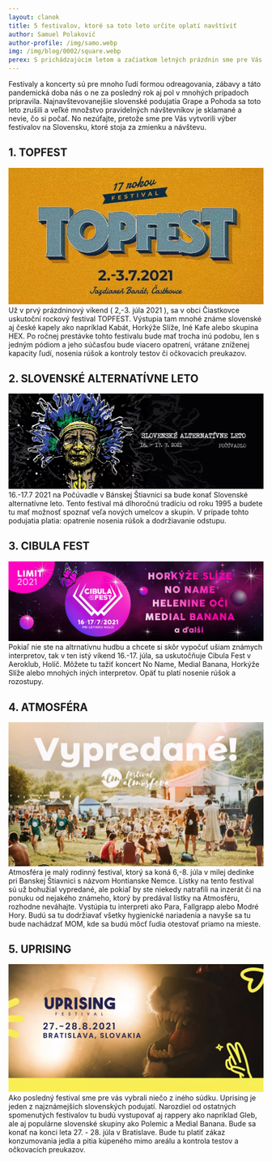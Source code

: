```yaml
---
layout: clanok
title: 5 festivalov, ktoré sa toto leto určite oplatí navštíviť
author: Samuel Polakovič
author-profile: /img/samo.webp
img: /img/blog/0002/square.webp
perex: S prichádzajúcim letom a začiatkom letných prázdnin sme pre Vás pripravili zoznam najlepších hudobných festivalov, ktoré sa v lete 2021 uskutočnia aj s opatreniami, ktoré  bude treba počas nich dodržiavať.
---
```


Festivaly a koncerty sú pre mnoho ľudí formou odreagovania, zábavy a táto pandemická doba nás o ne za posledný rok aj pol v mnohých prípadoch pripravila. Najnavštevovanejšie slovenské podujatia Grape a Pohoda sa toto leto zrušili a veľké množstvo pravidelných návštevníkov je sklamané a nevie, čo si počať. No nezúfajte, pretože sme pre Vás vytvorili výber festivalov na Slovensku, ktoré stoja za zmienku a návštevu.

## 1. TOPFEST
![Topfest](/img/blog/0002/topfest.webp)
Už v prvý prázdninový víkend ( 2,-3. júla 2021 ),  sa v obci Čiastkovce uskutoční rockový festival TOPFEST. Výstupia tam mnohé známe slovenské aj české  kapely ako napríklad Kabát, Horkýže Slíže, Iné Kafe alebo skupina HEX. Po ročnej prestávke tohto festivalu bude mať trocha inú podobu, len s jedným pódiom a jeho súčasťou bude viacero opatrení, vrátane zníženej kapacity ľudí, nosenia rúšok a kontroly testov či očkovacich preukazov.

## 2. SLOVENSKÉ ALTERNATÍVNE LETO
![Slovenské Alternatívne Leto](/img/blog/0002/sal.webp)
   16.-17.7 2021 na Počúvadle v Bánskej Štiavnici sa bude konať Slovenské alternatívne leto. Tento festival má dlhoročnú tradíciu od roku 1995 a budete tu mať možnosť spoznať veľa nových umelcov a skupín.  V prípade tohto podujatia platia: opatrenie nosenia rúšok a dodržiavanie odstupu.

## 3. CIBULA FEST
![Cibulafest](/img/blog/0002/cf.webp)
Pokiaľ nie ste na altrnatívnu hudbu a chcete si skôr vypočuť ušiam známych interpretov, tak v ten istý víkend 16.-17. júla, sa uskutočňuje Cibula Fest v Aeroklub, Holíč. Môžete tu tažiť koncert No Name, Medial Banana, Horkýže Slíže alebo mnohých iných interpretov. Opäť tu platí nosenie rúšok a rozostupy.

## 4. ATMOSFÉRA
![Atmosféra](/img/blog/0002/atmosfera.webp)
   Atmosféra je malý rodinný festival, ktorý sa koná 6,-8. júla v milej dedinke pri Banskej Štiavnici s názvom Hontianske Nemce. Lístky na tento festival sú už bohužial vypredané, ale pokiaľ by ste niekedy natrafili na inzerát či na ponuku od nejakého známeho, ktorý by predával lístky na Atmosféru, rozhodne neváhajte. Vystúpia tu interpreti ako Para, Fallgrapp alebo Modré Hory. Budú sa tu dodržiavať všetky hygienické nariadenia a navyše sa tu bude nachádzať MOM, kde sa budú môcť ľudia otestovať priamo na mieste.

## 5. UPRISING
![Uprising](/img/blog/0002/uprising.webp)
Ako posledný festival sme pre vás vybrali niečo z iného súdku. Uprising je jeden z najznámejších slovenských podujatí. Narozdiel od ostatných spomenutých festivalov tu budú vystupovať aj rappery ako napríklad Gleb, ale aj populárne slovenské skupiny ako Polemic a Medial Banana. Bude sa konať na konci leta 27. - 28. júla v Bratislave. Bude tu platiť zákaz konzumovania jedla a pitia kúpeného mimo areálu a kontrola testov a očkovacích preukazov. 